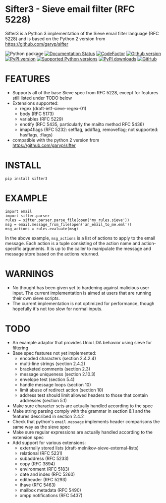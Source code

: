 # Sifter3 - Sieve email filter (RFC 5228)

Sifter3 is a Python 3 implementation of the Sieve email filter language (RFC 5228) and is based on the Python 2 version from <https://github.com/garyp/sifter>

![Python package](https://github.com/manfred-kaiser/sifter3/workflows/Python%20package/badge.svg)
[![Documentation Status](https://readthedocs.org/projects/sifter3/badge/?version=master)](https://sifter3.readthedocs.io/de/master/?badge=master)
[![CodeFactor](https://www.codefactor.io/repository/github/manfred-kaiser/sifter3/badge)](https://www.codefactor.io/repository/github/manfred-kaiser/sifter3)
[![Github version](https://img.shields.io/github/v/release/manfred-kaiser/sifter3?label=github&logo=github)](https://github.com/manfred-kaiser/sifter3/releases)
[![PyPI version](https://img.shields.io/pypi/v/sifter3.svg?logo=pypi&logoColor=FFE873)](https://pypi.org/project/sifter3/)
[![Supported Python versions](https://img.shields.io/pypi/pyversions/sifter3.svg?logo=python&logoColor=FFE873)](https://pypi.org/project/sifter3/)
[![PyPI downloads](https://pepy.tech/badge/sifter3/month)](https://pepy.tech/project/sifter3/month)
[![GitHub](https://img.shields.io/github/license/manfred-kaiser/sifter3.svg)](LICENSE)



FEATURES
========

-   Supports all of the base Sieve spec from RFC 5228, except for
    features still listed under TODO below
-   Extensions supported:
    -   regex (draft-ietf-sieve-regex-01)
    -   body (RFC 5173)
    -   variables (RFC 5229)
    -   enotify (RFC 5435, particularly the mailto method RFC 5436)
    -   imap4flags (RFC 5232: setflag, addflag, removeflag; not supported: hasflags, :flags)
- compatible with the python 2 version from https://github.com/garyp/sifter

INSTALL
=======

    pip install sifter3

EXAMPLE
=======

    import email
    import sifter.parser
    rules = sifter.parser.parse_file(open('my_rules.sieve'))
    msg = email.message_from_file(open('an_email_to_me.eml'))
    msg_actions = rules.evaluate(msg)

In the above example, `msg_actions` is a list of actions to apply to the
email message. Each action is a tuple consisting of the action name and
action-specific arguments. It is up to the caller to manipulate the
message and message store based on the actions returned.

WARNINGS
========

-   No thought has been given yet to hardening against malicious user
    input. The current implementation is aimed at users that are running
    their own sieve scripts.
-   The current implementation is not optimized for performance, though
    hopefully it's not too slow for normal inputs.

TODO
====

-   An example adaptor that provides Unix LDA behavior using sieve for
    filtering
-   Base spec features not yet implemented:
    -   encoded characters (section 2.4.2.4)
    -   multi-line strings (section 2.4.2)
    -   bracketed comments (section 2.3)
    -   message uniqueness (section 2.10.3)
    -   envelope test (section 5.4)
    -   handle message loops (section 10)
    -   limit abuse of redirect action (section 10)
    -   address test should limit allowed headers to those that contain
        addresses (section 5.1)
-   Make sure character sets are actually handled according to the spec
-   Make string parsing comply with the grammar in section 8.1 and the
    features described in section 2.4.2
-   Check that python's `email.message` implements header comparisons
    the same way as the sieve spec
-   Make sure regular expressions are actually handled according to the
    extension spec
-   Add support for various extensions:
    -   externally stored lists (draft-melnikov-sieve-external-lists)
    -   relational (RFC 5231)
    -   subaddress (RFC 5233)
    -   copy (RFC 3894)
    -   environment (RFC 5183)
    -   date and index (RFC 5260)
    -   editheader (RFC 5293)
    -   ihave (RFC 5463)
    -   mailbox metadata (RFC 5490)
    -   xmpp notifications (RFC 5437)
